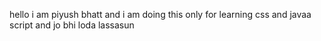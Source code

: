 hello  i am piyush bhatt and i am doing this only for  learning css and javaa script and jo bhi loda lassasun
